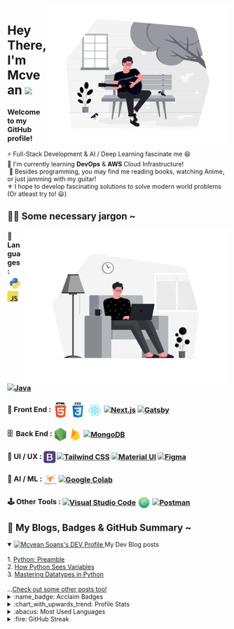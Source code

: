 <!--https://socialify.git.ci/mcs-codes/tensorFlow-dev-algorithms/image?font=Bitter&forks=1&issues=1&language=1&owner=1&pattern=Formal%20Invitation&pulls=1&stargazers=1&theme=Dark -->
<img align="right" src="assets/hobby.svg" height="310" />

<h1> Hey There, I'm Mcvean <img src="https://media.giphy.com/media/hvRJCLFzcasrR4ia7z/giphy.gif" height="50"> </h1>

### Welcome to my GitHub profile!

<!-- :mortar_board: I'm an engineering student at VESIT (University of Mumbai) <br> -->
:zap: Full-Stack Development &amp; AI / Deep Learning fascinate me :laughing: <br>
:seedling: I'm currently learning **DevOps** &amp; **AWS** Cloud Infrastructure! <br>
&nbsp;:beginner: Besides programming, you may find me reading books, watching Anime, or just jamming with my guitar! <br>
:fleur_de_lis: I hope to develop fascinating solutions to solve modern world problems (Or atleast try to! :smiley:)

## :man_technologist: Some necessary jargon ~

<img align="right" src="assets/work.svg" height="350" />
<!-- <img align="right" src="https://media.giphy.com/media/mCRJDo24UvJMA/giphy.gif" height="300" /> -->

### :speech_balloon: Languages : [<img align="center" src="https://raw.githubusercontent.com/github/explore/80688e429a7d4ef2fca1e82350fe8e3517d3494d/topics/python/python.png" width="35" alt="Python" />](https://www.python.org/) [<img align="center" src="https://raw.githubusercontent.com/github/explore/80688e429a7d4ef2fca1e82350fe8e3517d3494d/topics/javascript/javascript.png" width="25" alt="JS" />](https://en.wikipedia.org/wiki/JavaScript) [<img align="center" src="https://upload.wikimedia.org/wikipedia/en/thumb/3/30/Java_programming_language_logo.svg/120px-Java_programming_language_logo.svg.png" width="20" alt="Java" />](https://en.wikipedia.org/wiki/Java_(programming_language)t)

### :jigsaw: Front End : [<img align="center" src="https://raw.githubusercontent.com/github/explore/80688e429a7d4ef2fca1e82350fe8e3517d3494d/topics/html/html.png" width="35" alt="HTML5" />](https://en.wikipedia.org/wiki/HTML5) [<img align="center" src="https://raw.githubusercontent.com/github/explore/80688e429a7d4ef2fca1e82350fe8e3517d3494d/topics/css/css.png" width="35" alt="CSS3" />](https://en.wikipedia.org/wiki/CSS)  [<img align="center" src="https://raw.githubusercontent.com/github/explore/80688e429a7d4ef2fca1e82350fe8e3517d3494d/topics/react/react.png" width="35" alt="React" />](https://reactjs.org/) [<img align="center" src="https://camo.githubusercontent.com/92ec9eb7eeab7db4f5919e3205918918c42e6772562afb4112a2909c1aaaa875/68747470733a2f2f6173736574732e76657263656c2e636f6d2f696d6167652f75706c6f61642f76313630373535343338352f7265706f7369746f726965732f6e6578742d6a732f6e6578742d6c6f676f2e706e67" width="30" alt="Next.js" />](https://nextjs.org/) [<img align="center" src="https://avatars.githubusercontent.com/u/12551863?s=200&v=4" width="30" alt="Gatsby" />](https://www.gatsbyjs.com/)

### :file_cabinet:&nbsp; Back End : [<img align="center" src="https://raw.githubusercontent.com/github/explore/80688e429a7d4ef2fca1e82350fe8e3517d3494d/topics/nodejs/nodejs.png" width="30" alt="Nodejs" />](https://nodejs.org/en/) [<img src="https://raw.githubusercontent.com/github/explore/80688e429a7d4ef2fca1e82350fe8e3517d3494d/topics/firebase/firebase.png" align="center" width="30" alt="Firebase" />](https://firebase.google.com/) [<img align="center" src="https://avatars.githubusercontent.com/u/45120?s=200&v=4" width="30" alt="MongoDB" />](http://www.mongodb.com/)

### :art: UI / UX : [<img align="center" src="https://raw.githubusercontent.com/github/explore/80688e429a7d4ef2fca1e82350fe8e3517d3494d/topics/bootstrap/bootstrap.png" width="27" alt="Bootstrap" />](https://getbootstrap.com/) [<img align="center" src="https://avatars.githubusercontent.com/u/67109815?s=200&v=4" width="33" alt="Tailwind CSS" />](https://tailwindcss.com/) [<img align="center" src="https://avatars.githubusercontent.com/u/33663932?s=200&v=4" width="33" alt="Material UI" />](https://material-ui.com/) [<img align="center" src="https://encrypted-tbn0.gstatic.com/images?q=tbn:ANd9GcT0Q8dhODY4VwAsEoTsnwb2LuzxAR_Y5KiPjGbdjRQsbX2Hde1u3OZ3MaI0CInp0aMd3rg&usqp=CAU" width="28" alt="Figma" />](https://www.figma.com/)

### :robot: AI / ML : [<img src="https://raw.githubusercontent.com/github/explore/80688e429a7d4ef2fca1e82350fe8e3517d3494d/topics/tensorflow/tensorflow.png" align="center" width="30" alt="TensorFlow" />](https://www.tensorflow.org/) [<img src="https://avatars1.githubusercontent.com/u/38081706?s=40&v=4" align="center" width="30" alt="Google Colab" />](https://colab.research.google.com/)

### :joystick: Other Tools : [<img align="center" src="https://upload.wikimedia.org/wikipedia/commons/thumb/9/9a/Visual_Studio_Code_1.35_icon.svg/1200px-Visual_Studio_Code_1.35_icon.svg.png" width="28" alt="Visual Studio Code" />](https://code.visualstudio.com/) [<img align="center" src="https://raw.githubusercontent.com/github/explore/80688e429a7d4ef2fca1e82350fe8e3517d3494d/topics/atom/atom.png" width="30" alt="Atom" />](https://atom.io/) [<img src="https://avatars3.githubusercontent.com/u/10251060?s=200&v=4" align="center" width="30" alt="Postman" />](https://www.postman.com/)

## :ghost: My Blogs, Badges &amp; GitHub Summary ~
<!-- <img align="right" src="assets/work.svg" height="350" /> -->

<details open>
  <summary><a href="https://dev.to/mctechie">
  <img src="https://d2fltix0v2e0sb.cloudfront.net/dev-badge.svg" alt="Mcvean Soans's DEV Profile" height="20" width="20">
  </a> My Dev Blog posts</summary>
  <br>
  1. <a href="https://dev.to/mctechie/python-preamble-127m" target="_blank">Python: Preamble</a> <br>
  2. <a href="https://dev.to/mctechie/how-python-sees-variables-869" target="_blank">How Python Sees Variables</a> <br>
  3. <a href="https://dev.to/mctechie/datatypes-and-mutability-in-python-4266" target="_blank">Mastering Datatypes in Python</a> <br>
  <br>
  ...<a href="https://dev.to/mcscodes" target="_blank">Check out some other posts too!</a> <br>
</details>

<details>
  <summary>:name_badge: Acclaim Badges</summary>
  <br>
  <a href="https://www.youracclaim.com/badges/8bacbf87-9761-48de-b717-28d96ca2317b/public_url"  target="_blank"><img align="center" width="150" height="150" src="https://images.credly.com/size/680x680/images/98991f46-4c06-4f8b-a3ff-02a7e8768bb2/Google_Certs_IT.png" alt="GoogleITS badge"></img> </a> <a href="https://www.youracclaim.com/badges/5cb30816-afc3-48ac-8b11-168dd7d2b567/public_url"  target="_blank"><img align="center" width="150" height="150" src="https://images.credly.com/size/680x680/images/edc3e3ad-2aed-42c7-85bb-f7a351e41f3f/IT_Automation_with_Python_2_2x__1_.png" alt="GoogleITA badge"></img> </a>
</details>

<details>
  <summary>:chart_with_upwards_trend: Profile Stats</summary>
  <br>
  <img src="https://github-readme-stats.vercel.app/api?username=McTechie&show_icons=true&theme=chartreuse-dark" alt="GitHub Stats" align="center" />
</details>

<details> 
  <summary>:abacus: Most Used Languages</summary>
  <br>
  <img src="https://github-readme-stats.vercel.app/api/top-langs/?username=McTechie&layout=compact&theme=chartreuse-dark&langs_count=6&hide=jupyter%20notebook,css" alt="GitHub Top-Langs" align="center" />
  <br/>
  <b>Note:</b> This is only a metric of the languages my public code on GitHub consists of and does not reflect my expertise or skill level.
</details>

<details>
  <summary>:fire: GitHub Streak</summary>
  <br>
  <img src="https://github-readme-streak-stats.herokuapp.com/?user=McTechie&theme=dark" alt="GitHub Streak" align="center" />
</details>
